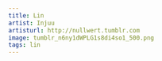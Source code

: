 ```yaml
---
title: Lin
artist: Injuu
artisturl: http://nullwert.tumblr.com
image: tumblr_n6ny1dWPLG1s8di4so1_500.png
tags: lin
---
```


